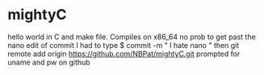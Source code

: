 # mightyC
hello world in C and make file.  Compiles on x86_64 no prob
to get past the nano edit of commit I had to type $ commit -m " I hate nano "
then git remote add origin https://github.com/NBPat/mightyC.git
prompted for uname and pw on github
